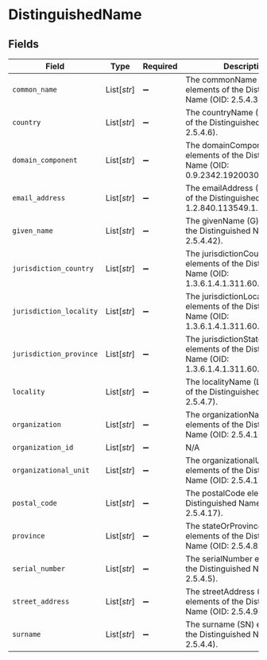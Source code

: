 # DistinguishedName


## Fields

| Field                                                                                               | Type                                                                                                | Required                                                                                            | Description                                                                                         |
| --------------------------------------------------------------------------------------------------- | --------------------------------------------------------------------------------------------------- | --------------------------------------------------------------------------------------------------- | --------------------------------------------------------------------------------------------------- |
| `common_name`                                                                                       | List[*str*]                                                                                         | :heavy_minus_sign:                                                                                  | The commonName (CN) elements of the Distinguished Name (OID: 2.5.4.3).                              |
| `country`                                                                                           | List[*str*]                                                                                         | :heavy_minus_sign:                                                                                  | The countryName (C) elements of the Distinguished Name (OID: 2.5.4.6).                              |
| `domain_component`                                                                                  | List[*str*]                                                                                         | :heavy_minus_sign:                                                                                  | The domainComponent (DC) elements of the Distinguished Name (OID: 0.9.2342.19200300.100.1.25).      |
| `email_address`                                                                                     | List[*str*]                                                                                         | :heavy_minus_sign:                                                                                  | The emailAddress (E) elements of the Distinguished Name (OID: 1.2.840.113549.1.9.1).                |
| `given_name`                                                                                        | List[*str*]                                                                                         | :heavy_minus_sign:                                                                                  | The givenName (G) elements of the Distinguished Name (OID: 2.5.4.42).                               |
| `jurisdiction_country`                                                                              | List[*str*]                                                                                         | :heavy_minus_sign:                                                                                  | The jurisdictionCountry elements of the Distinguished Name (OID: 1.3.6.1.4.1.311.60.2.1.3).         |
| `jurisdiction_locality`                                                                             | List[*str*]                                                                                         | :heavy_minus_sign:                                                                                  | The jurisdictionLocality elements of the Distinguished Name (OID: 1.3.6.1.4.1.311.60.2.1.1).        |
| `jurisdiction_province`                                                                             | List[*str*]                                                                                         | :heavy_minus_sign:                                                                                  | The jurisdictionStateOrProvince elements of the Distinguished Name (OID: 1.3.6.1.4.1.311.60.2.1.2). |
| `locality`                                                                                          | List[*str*]                                                                                         | :heavy_minus_sign:                                                                                  | The localityName (L) elements of the Distinguished Name (OID: 2.5.4.7).                             |
| `organization`                                                                                      | List[*str*]                                                                                         | :heavy_minus_sign:                                                                                  | The organizationName (O) elements of the Distinguished Name (OID: 2.5.4.10).                        |
| `organization_id`                                                                                   | List[*str*]                                                                                         | :heavy_minus_sign:                                                                                  | N/A                                                                                                 |
| `organizational_unit`                                                                               | List[*str*]                                                                                         | :heavy_minus_sign:                                                                                  | The organizationalUnit (OU) elements of the Distinguished Name (OID: 2.5.4.11).                     |
| `postal_code`                                                                                       | List[*str*]                                                                                         | :heavy_minus_sign:                                                                                  | The postalCode elements of the Distinguished Name (OID: 2.5.4.17).                                  |
| `province`                                                                                          | List[*str*]                                                                                         | :heavy_minus_sign:                                                                                  | The stateOrProvinceName (ST) elements of the Distinguished Name (OID: 2.5.4.8).                     |
| `serial_number`                                                                                     | List[*str*]                                                                                         | :heavy_minus_sign:                                                                                  | The serialNumber elements of the Distinguished Name (OID: 2.5.4.5).                                 |
| `street_address`                                                                                    | List[*str*]                                                                                         | :heavy_minus_sign:                                                                                  | The streetAddress (STREET) elements of the Distinguished Name (OID: 2.5.4.9).                       |
| `surname`                                                                                           | List[*str*]                                                                                         | :heavy_minus_sign:                                                                                  | The surname (SN) elements of the Distinguished Name (OID: 2.5.4.4).                                 |